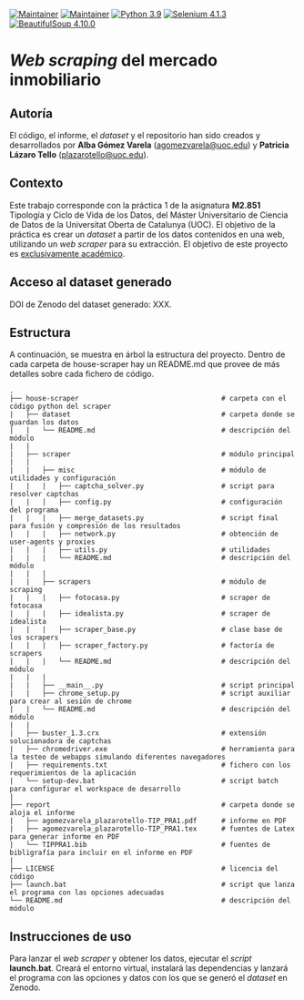 [![Maintainer](https://img.shields.io/badge/author-plazarotello-informational)](https://github.com/plazarotello) [![Maintainer](https://img.shields.io/badge/author-alba620-informational)](https://github.com/alba620) [![Python 3.9](https://img.shields.io/badge/python-3.9-blue.svg)](https://www.python.org/downloads/release/python-3910/) [![Selenium 4.1.3](https://img.shields.io/badge/selenium-4.1.3-informational)](https://libraries.io/pypi/selenium/4.1.3)  [![BeautifulSoup 4.10.0](https://img.shields.io/badge/beautifulsoup-4.10.0-informational)](https://libraries.io/pypi/beautifulsoup4/4.10.0)

# *Web scraping* del mercado inmobiliario

## Autoría

El código, el informe, el _dataset_ y el repositorio han sido creados y desarrollados por **Alba Gómez Varela** (agomezvarela@uoc.edu) y **Patricia Lázaro Tello** (plazarotello@uoc.edu).

## Contexto

Este trabajo corresponde con la práctica 1 de la asignatura **M2.851** Tipología y Ciclo de Vida de los Datos, del Máster Universitario de Ciencia de Datos de la Universitat Oberta de Catalunya (UOC). El objetivo de la práctica es crear un *dataset* a partir de los datos contenidos en una web, utilizando un *web scraper* para su extracción. El objetivo de este proyecto es <ins>exclusivamente académico</ins>. 

## Acceso al dataset generado

DOI de Zenodo del dataset generado: XXX.

## Estructura

A continuación, se muestra en árbol la estructura del proyecto. Dentro de cada carpeta de house-scraper hay un README.md que provee de más detalles sobre cada fichero de código.

    .
    ├── house-scraper                                   # carpeta con el código python del scraper
    |   ├── dataset                                     # carpeta donde se guardan los datos
    |   |   └── README.md                               # descripción del módulo
    |   |
    |   ├── scraper                                     # módulo principal
    |   |
    |   |   ├── misc                                    # módulo de utilidades y configuración
    |   |   |   ├── captcha_solver.py                   # script para resolver captchas
    |   |   |   ├── config.py                           # configuración del programa
    |   |   |   ├── merge_datasets.py                   # script final para fusión y compresión de los resultados
    |   |   |   ├── network.py                          # obtención de user-agents y proxies
    |   |   |   ├── utils.py                            # utilidades
    |   |   |   └── README.md                           # descripción del módulo
    |   |   |
    |   |   ├── scrapers                                # módulo de scraping
    |   |   |   ├── fotocasa.py                         # scraper de fotocasa
    |   |   |   ├── idealista.py                        # scraper de idealista
    |   |   |   ├── scraper_base.py                     # clase base de los scrapers
    |   |   |   ├── scraper_factory.py                  # factoría de scrapers
    |   |   |   └── README.md                           # descripción del módulo
    |   |   |
    |   |   ├── __main__.py                             # script principal
    |   |   ├── chrome_setup.py                         # script auxiliar para crear al sesión de chrome
    |   |   └── README.md                               # descripción del módulo
    |   |
    |   ├── buster_1.3.crx                              # extensión solucionadora de captchas
    |   ├── chromedriver.exe                            # herramienta para la testeo de webapps simulando diferentes navegadores
    |   ├── requirements.txt                            # fichero con los requerimientos de la aplicación
    |   └── setup-dev.bat                               # script batch para configurar el workspace de desarrollo
    |
    ├── report                                          # carpeta donde se aloja el informe
    |   ├── agomezvarela_plazarotello-TIP_PRA1.pdf      # informe en PDF
    |   ├── agomezvarela_plazarotello-TIP_PRA1.tex      # fuentes de Latex para generar informe en PDF
    |   └── TIPPRA1.bib                                 # fuentes de bibligrafía para incluir en el informe en PDF
    |
    ├── LICENSE                                         # licencia del código
    ├── launch.bat                                      # script que lanza el programa con las opciones adecuadas
    └── README.md                                       # descripción del módulo

## Instrucciones de uso

Para lanzar el _web scraper_ y obtener los datos, ejecutar el _script_ **launch.bat**. Creará el entorno virtual, instalará las dependencias y lanzará el programa con las opciones y datos con los que se generó el _dataset_ en Zenodo.
